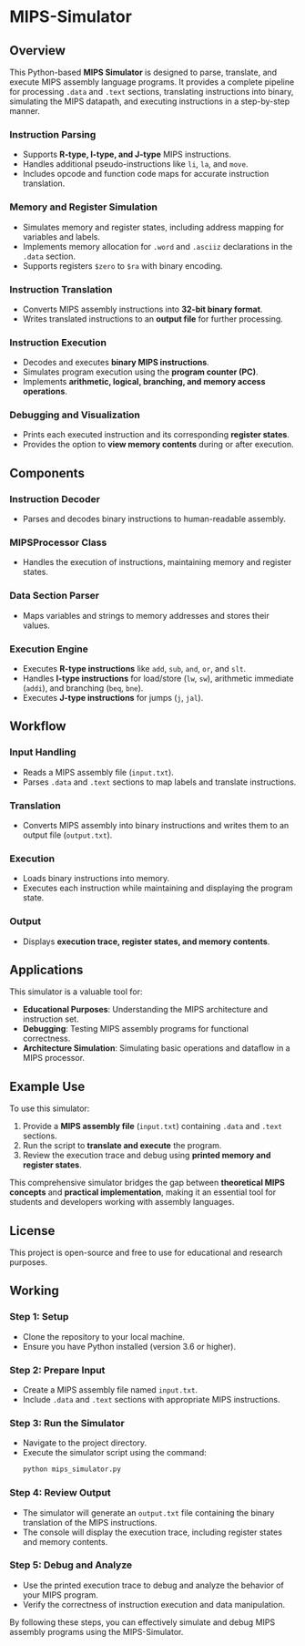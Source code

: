 # MIPS-Simulator

## Overview
This Python-based **MIPS Simulator** is designed to parse, translate, and execute MIPS assembly language programs. It provides a complete pipeline for processing `.data` and `.text` sections, translating instructions into binary, simulating the MIPS datapath, and executing instructions in a step-by-step manner.

### Instruction Parsing
- Supports **R-type, I-type, and J-type** MIPS instructions.
- Handles additional pseudo-instructions like `li`, `la`, and `move`.
- Includes opcode and function code maps for accurate instruction translation.

### Memory and Register Simulation
- Simulates memory and register states, including address mapping for variables and labels.
- Implements memory allocation for `.word` and `.asciiz` declarations in the `.data` section.
- Supports registers `$zero` to `$ra` with binary encoding.

### Instruction Translation
- Converts MIPS assembly instructions into **32-bit binary format**.
- Writes translated instructions to an **output file** for further processing.

### Instruction Execution
- Decodes and executes **binary MIPS instructions**.
- Simulates program execution using the **program counter (PC)**.
- Implements **arithmetic, logical, branching, and memory access operations**.

### Debugging and Visualization
- Prints each executed instruction and its corresponding **register states**.
- Provides the option to **view memory contents** during or after execution.

## Components
### Instruction Decoder
- Parses and decodes binary instructions to human-readable assembly.

### MIPSProcessor Class
- Handles the execution of instructions, maintaining memory and register states.

### Data Section Parser
- Maps variables and strings to memory addresses and stores their values.

### Execution Engine
- Executes **R-type instructions** like `add`, `sub`, `and`, `or`, and `slt`.
- Handles **I-type instructions** for load/store (`lw`, `sw`), arithmetic immediate (`addi`), and branching (`beq`, `bne`).
- Executes **J-type instructions** for jumps (`j`, `jal`).

## Workflow
### Input Handling
- Reads a MIPS assembly file (`input.txt`).
- Parses `.data` and `.text` sections to map labels and translate instructions.

### Translation
- Converts MIPS assembly into binary instructions and writes them to an output file (`output.txt`).

### Execution
- Loads binary instructions into memory.
- Executes each instruction while maintaining and displaying the program state.

### Output
- Displays **execution trace, register states, and memory contents**.

## Applications
This simulator is a valuable tool for:
- **Educational Purposes**: Understanding the MIPS architecture and instruction set.
- **Debugging**: Testing MIPS assembly programs for functional correctness.
- **Architecture Simulation**: Simulating basic operations and dataflow in a MIPS processor.

## Example Use
To use this simulator:
1. Provide a **MIPS assembly file** (`input.txt`) containing `.data` and `.text` sections.
2. Run the script to **translate and execute** the program.
3. Review the execution trace and debug using **printed memory and register states**.

This comprehensive simulator bridges the gap between **theoretical MIPS concepts** and **practical implementation**, making it an essential tool for students and developers working with assembly languages.

## License
This project is open-source and free to use for educational and research purposes.

## Working
### Step 1: Setup
- Clone the repository to your local machine.
- Ensure you have Python installed (version 3.6 or higher).

### Step 2: Prepare Input
- Create a MIPS assembly file named `input.txt`.
- Include `.data` and `.text` sections with appropriate MIPS instructions.

### Step 3: Run the Simulator
- Navigate to the project directory.
- Execute the simulator script using the command:
    ```sh
    python mips_simulator.py
    ```

### Step 4: Review Output
- The simulator will generate an `output.txt` file containing the binary translation of the MIPS instructions.
- The console will display the execution trace, including register states and memory contents.

### Step 5: Debug and Analyze
- Use the printed execution trace to debug and analyze the behavior of your MIPS program.
- Verify the correctness of instruction execution and data manipulation.

By following these steps, you can effectively simulate and debug MIPS assembly programs using the MIPS-Simulator.
